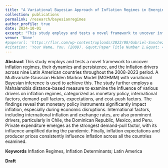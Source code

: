 ```yaml
---
title: "A Variational Bayesian Approach of Inflation Regimes in Emerging Markets"
collection: publications
permalink: /research/bayesianregimes
author_profile: true
date: 2024-10-01
excerpt: "This study employs and tests a novel framework to uncover inflation regimes, their dynamics and persistence, and the inflation drivers across nine Latin American countries throughout the 2008-2023 period. A Multivariate Gaussian Hidden Markov Model (MGHMM) with variational Bayesian inference is used to achieve this. The study further employs a Mahalanobis distance-based measure to examine the influence of various drivers on inflation regimes, categorized as monetary policy, international factors, demand-pull factors, expectations, and cost-push factors. The findings reveal that monetary policy instruments significantly impact inflation, especially during economic disruptions. International factors, including international inflation and exchange rates, are also prominent drivers, particularly in Chile, the Dominican Republic, Mexico, and Peru. Private expenditure emerges as the strongest demand-pull factor, with its influence amplified during the pandemic. Finally, inflation expectations and producer prices consistently influence inflation across all the countries examined."
venue: 'None'
#paperurl: 'https://flar.com/wp-content/uploads/2023/08/Gabriel-Sanchez_Inflation-Regimes-in-Latin-America.pdf'
#citation: 'Your Name, You. (2009). &quot;Paper Title Number 1.&quot; <i>Journal 1</i>. 1(1).'
---
```


**Abstract**
This study employs and tests a novel framework to uncover inflation regimes, their dynamics and persistence, and the inflation drivers across nine Latin American countries throughout the 2008-2023 period. A Multivariate Gaussian Hidden Markov Model (MGHMM) with variational Bayesian inference is used to achieve this. The study further employs a Mahalanobis distance-based measure to examine the influence of various drivers on inflation regimes, categorized as monetary policy, international factors, demand-pull factors, expectations, and cost-push factors. The findings reveal that monetary policy instruments significantly impact inflation, especially during economic disruptions. International factors, including international inflation and exchange rates, are also prominent drivers, particularly in Chile, the Dominican Republic, Mexico, and Peru. Private expenditure emerges as the strongest demand-pull factor, with its influence amplified during the pandemic. Finally, inflation expectations and producer prices consistently influence inflation across all the countries examined.

**Keywords** 
Inflation Regimes, Inflation Determinants; Latin America

**Draft**
